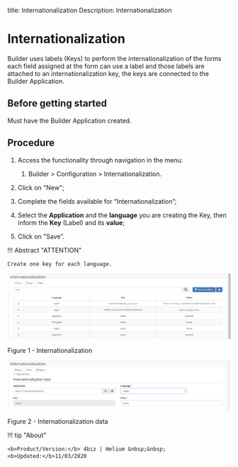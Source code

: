 title: Internationalization
Description: Internationalization
# Internationalization

Builder uses labels (Keys) to perform the internationalization of the forms each
field assigned at the form can use a label and those labels are attached to an
internationalization key, the keys are connected to the Builder Application.

Before getting started
----------------------

Must have the Builder Application created.

Procedure
---------

1.  Access the functionality through navigation in the menu:

    1.  Builder \> Configuration \> Internationalization.

2.  Click on "New";

3.  Complete the fields available for “Internationalization”;

4.  Select the **Application** and the **language** you are creating the Key,
    then inform the **Key** (Label) and its **value**;

5.  Click on "Save”.

!!! Abstract "ATTENTION"

    Create one key for each language.


![internationalization](images/builder-5.png)

Figure 1 - Internationalization


![internationalization](images/builder-6.png)

Figure 2 - Internationalization data


!!! tip "About"

    <b>Product/Version:</b> 4biz | Helium &nbsp;&nbsp;
    <b>Updated:</b>11/03/2020